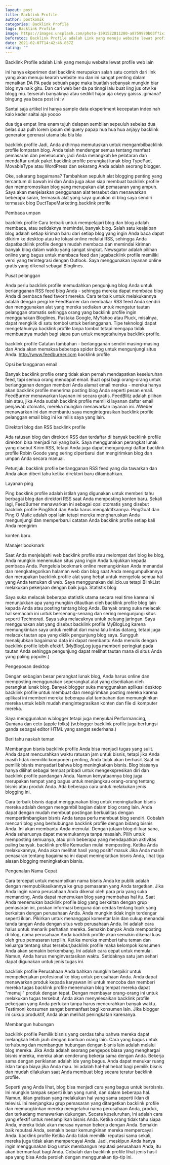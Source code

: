 ```yaml
---
layout: post
title: Backlink Profile
author: postkomik
categories: Backlink Profile
tags: Backlink Profile
image: https://images.unsplash.com/photo-1591522811280-a8759970b03f?ixid=MXwxMjA3fDB8MHxwaG90by1wYWdlfHx8fGVufDB8fHw%3D&ixlib=rb-1.2.1&auto=format&fit=crop&w=750&q=80
beforetoc: Backlink Profile adalah Link yang menuju website lewat profile web lain
date: 2021-02-07T14:42:46.837Z
rating: ""
---
```

Backlink Profile adalah Link yang menuju website lewat profile web lain

ini hanya ekperimen dari backlink merupakan salah satu contoh dari link yang akan menuju kearah website mu dan ini sangat penting dalam menaikan DA PA pada sebuah page maka buatlah sebanyak mungkin biar blog nya naik gitu. Dan cari web ber da pa tinngi lalu buat ling jus otw ke blogg mu. terserah banyaknya atau sedikit hajar aja okeyy gaisss .gimana? bingung yaa baca post ini :v 

Santai saja artikel ini hanya sample data eksperiment kecepatan index  nah kalo keder saitai aja  yoooo

dua tiga empat lima enam tujuh delapan sembilan sepeuluh sebelas dua belas dua pulh lorem ipsum del query papap hua hua hua anjayy backlink generator gerenasi utama bla bla bla



backlink profile Jadi, Anda akhirnya memutuskan untuk mengambilbacklink profile lompatan blog. Anda telah mendengar semua tentang manfaat pemasaran dan penelusuran, jadi Anda melangkah ke pelataran dan mendaftar untuk paket backlink profile  perangkat lunak blog TypePad, MovableType atau WordPress dan sekarang Anda adalah seorang blogger.

Oke, sekarang bagaimana? Tambahkan sepuluh alat blogging penting yang tercantum di bawah ini dan Anda juga akan siap membuat  backlink profile dan mempromosikan blog yang merupakan alat pemasaran yang ampuh. Saya akan menjelaskan penggunaan alat tersebut dan menawarkan beberapa saran, termasuk alat yang saya gunakan di blog saya sendiri termasuk blog DuctTapeMarketing.backlink profile

Pembaca umpan

backlink profile Cara terbaik untuk mempelajari blog dan blog adalah membaca, atau setidaknya memindai, banyak blog. Salah satu keajaiban blog adalah setiap kiriman baru dari setiap blog yang ingin Anda baca dapat dikirim ke desktop atau ke lokasi online melalui RSS, sehingga Anda dapatbacklink profile dengan mudah membaca dan memindai kiriman banyak blog dalam waktu yang sangat singkat. Newsgator adalah pilihan online yang bagus untuk membaca feed dan jugabacklink profile memiliki versi yang terintegrasi dengan Outlook. Saya menggunakan layanan online gratis yang dikenal sebagai Bloglines. 

Pusat pelanggan

Anda perlu backlink profile memudahkan pengunjung blog Anda untuk berlangganan RSS feed blog Anda - sehingga mereka dapat membaca blog Anda di pembaca feed favorit mereka. Cara terbaik untuk melakukannya adalah dengan pergi ke FeedBurner dan membakar RSS feed Anda sendiri dan menggunakan alat yang mereka sediakan untuk mengatur tautan pelanggan otomatis sehingga orang yang backlink profile ingin menggunakan Bloglines, Pustaka Google, MyYahoo atau Pluck, misalnya, dapat mengklik di satu tombol untuk berlangganan. Tipe teknologi dapat mengetahuinya backlink profile tanpa tombol tetapi mengapa tidak membuatnya mudah bagi siapa pun untuk mengetahuinya backlink profile.

backlink profile Catatan tambahan - berlangganan sendiri masing-masing dan Anda akan memaksa beberapa spider blog untuk mengunjungi situs Anda. http://www.feedburner.com backlink profile

Opsi berlangganan email

Banyak backlink profile orang tidak akan pernah mendapatkan keseluruhan feed, tapi semua orang mendapat email. Buat opsi bagi orang-orang untuk berlangganan dengan memberi Anda alamat email mereka - mereka hanya akan backlink profile menerima posting blog Anda seperti pesan email. FeedBurner menawarkan layanan ini secara gratis. FeedBlitz adalah pilihan lain atau, jika Anda sudah backlink profile memiliki layanan daftar email penjawab otomatis, mereka mungkin menawarkan layanan ini. AWeber menawarkan ini dan membantu saya mengintegrasikan backlink profile pelanggan email blog ini ke milis saya yang lain.

Direktori blog dan RSS backlink profile

Ada ratusan blog dan direktori RSS dan terdaftar di banyak backlink profile direktori bisa menjadi hal yang baik. Saya menggunakan perangkat lunak yang disebut Kirim RSS, tetapi Anda juga dapat mengunjungi daftar backlink profile Robin Goode yang sering diperbarui dan mengirimkan blog dan umpan Anda secara manual.

Petunjuk: backlink profile berlangganan RSS feed yang dia tawarkan dan Anda akan diberi tahu ketika direktori baru ditambahkan.

Layanan ping

Ping backlink profile adalah istilah yang digunakan untuk memberi tahu berbagai blog dan direktori RSS saat Anda memposting konten baru. Sekali lagi, FeedBurner menawarkan ini sebagai opsi otomatis yang disebut backlink profile  PingShot dan Anda harus mengaktifkannya. PingGoat dan Ping O Matic adalah opsi lain tetapi mereka mengharuskan Anda mengunjungi dan memperbarui catatan Anda backlink profile setiap kali Anda mengirim

 konten baru.

 Manajer bookmark

Saat Anda menjelajahi web backlink profile  atau melompat dari blog ke blog, Anda mungkin menemukan situs yang ingin Anda tunjukkan kepada pembaca Anda. Pengelola bookmark online memungkinkan Anda menandai dan mengkategorikan halaman web dan blog saat Anda mengumpulkannya dan merupakan backlink profile alat yang hebat untuk mengelola semua hal yang Anda temukan di web. Saya menggunakan del.icio.us tetapi BlinkList melakukan pekerjaan dengan baik juga. 
Statistik blog

Saya suka melacak beberapa statistik utama secara real time karena ini menunjukkan apa yang mungkin ditautkan oleh backlink profile blog lain kepada Anda atau posting tentang blog Anda. Banyak orang suka melacak hal semacam ini untuk bersenang-senang dan sering mengunjungi situs seperti Technorati. Saya suka melacaknya untuk peluang jaringan. Saya menggunakan alat yang disebut backlink profile MyBlogLog karena memungkinkan saya untuk melihat dari mana lalu lintas datang, tetapi juga melacak tautan apa yang diklik pengunjung blog saya. Sungguh menakjubkan bagaimana data ini dapat membantu Anda menulis dengan backlink profile lebih efektif. (MyBlogLog juga memberi peringkat pada tautan Anda sehingga pengunjung dapat melihat tautan mana di situs Anda yang paling populer.)

Pengeposan desktop

Dengan sebagian besar perangkat lunak blog, Anda harus online dan memposting menggunakan seperangkat alat yang disediakan oleh perangkat lunak blog. Banyak blogger suka menggunakan aplikasi desktop backlink profile untuk membuat dan mengirimkan posting mereka karena aplikasi ini memberi mereka beberapa alat tambahan dan memungkinkan mereka untuk lebih mudah mengintegrasikan konten dan file di komputer mereka. 

Saya menggunakan w.blogger tetapi juga menyukai Performancing, Qumana dan ecto (apple folks) (w.blogger backlink profile juga berfungsi ganda sebagai editor HTML yang sangat sederhana.)

Beri tahu naskah teman

 Membangun bisnis backlink profile Anda bisa menjadi tugas yang sulit. Anda dapat mencurahkan waktu ratusan jam untuk bisnis, tetapi jika Anda masih tidak memiliki komponen penting, Anda tidak akan berhasil. Saat ini pemilik bisnis menyadari bahwa blog meningkatkan bisnis. Blog biasanya hanya dilihat sebagai tempat pribadi untuk mengekspresikan diri dan backlink profile pandangan Anda. Namun kenyataannya blog juga merupakan tempat yang bagus untuk menjangkau orang-orang tentang bisnis atau produk Anda. Ada beberapa cara untuk melakukan jenis blogging ini.

Cara terbaik bisnis dapat menggunakan blog untuk meningkatkan bisnis mereka adalah dengan mengambil bagian dalam blog orang lain. Anda dapat dengan mudah membuat postingan berkualitas dengan mempertimbangkan bisnis Anda tanpa perlu membuat blog sendiri. Cobalah mencari blog yang berhubungan backlink profile  dengan bidang bisnis Anda. Ini akan membantu Anda memulai. Dengan jutaan blog di luar sana, Anda seharusnya dapat menemukannya tanpa masalah. Pilih untuk memposting semuanya, atau pilih beberapa yang mendapatkan aktivitas paling banyak. backlink profile Kemudian mulai memposting. Ketika Anda melakukannya, Anda akan melihat hasil yang positif masuk Jika Anda masih penasaran tentang bagaimana ini dapat meningkatkan bisnis Anda, lihat tiga alasan blogging meningkatkan bisnis.

Pengenalan Nama Cepat

Cara tercepat untuk menampilkan nama bisnis Anda ke publik adalah dengan mempublikasikannya ke grup pemasaran yang Anda targetkan. Jika Anda ingin nama perusahaan Anda dikenal oleh para pria yang suka memancing, Anda dapat menemukan blog yang membahas hal itu. Saat Anda menemukan backlink profile  blog yang berkaitan dengan grup pemasaran ini, poskan informasi berguna dan cerdas tentang topik yang berkaitan dengan perusahaan Anda. Anda mungkin tidak ingin terdengar seperti iklan. Pikirkan untuk menanggapi komentar lain dan cukup menandai tanda tangan Anda dengan situs web perusahaan Anda. Ini adalah cara halus untuk menarik perhatian mereka. Semakin banyak Anda memposting di blog, nama perusahaan Anda backlink profile akan semakin dikenal luas oleh grup pemasaran terpilih. Ketika mereka memberi tahu teman dan keluarga tentang situs tersebut,backlink profile maka kelompok konsumen Anda akan semakin berkembang. Ini adalah cara cepat untuk memulai. Namun, Anda harus menginvestasikan waktu. Setidaknya satu jam sehari dapat digunakan untuk jenis tugas ini.

backlink profile Perusahaan Anda bahkan mungkin berpikir untuk mempekerjakan profesional ke blog untuk perusahaan Anda. Anda dapat menawarkan produk kepada karyawan ini untuk mencoba dan memberi mereka tugas backlink profile menemukan blog tempat mereka dapat "memuji" produk dengan tepat. Dengan membayar orang-orang ini untuk melakukan tugas tersebut, Anda akan menyelesaikan backlink profile pekerjaan yang Anda perlukan tanpa harus mencurahkan banyak waktu. Testimoni konsumen sangat bermanfaat bagi konsumen lain. Jika blogger ini cukup produktif, Anda akan melihat peningkatan karenanya.

Membangun hubungan

backlink profile Pemilik bisnis yang cerdas tahu bahwa mereka dapat melangkah lebih jauh dengan bantuan orang lain. Cara yang bagus untuk terhubung dan membangun hubungan dengan bisnis lain adalah melalui blog mereka. Jika Anda adalah seorang pengepos biasa yang menghargai bisnis mereka, mereka akan cenderung bekerja sama dengan Anda. Bekerja sama dengan periklanan adalah ide yang bagus. Anda dapat menukar ruang iklan tanpa biaya jika Anda mau. Ini adalah hal-hal hebat bagi pemilik bisnis dan mudah dilakukan saat Anda membuat blog secara teratur backlink profile.

Seperti yang Anda lihat, blog bisa menjadi cara yang bagus untuk berbisnis. Ini mungkin tampak seperti iklan yang rumit, dan dalam beberapa hal. Namun, iklan gratisan yang melakukan hal yang sama seperti iklan di televisi. Ini menjangkau grup pemasaran yang ditargetkan backlink profile dan memungkinkan mereka mengetahui nama perusahaan Anda, produk, dan terkadang menawarkan dukungan. Secara keseluruhan, ini adalah cara yang efektif untuk menampilkan bisnis Anda. Ketika orang tidak tahu siapa Anda, mereka tidak akan merasa nyaman bekerja dengan Anda. Semakin baik reputasi Anda, semakin besar kemungkinan mereka mempercayai Anda. backlink profile Ketika Anda tidak memiliki reputasi sama sekali, mereka juga tidak akan mempercayai Anda. Jadi, meskipun Anda hanya ingin menggunakan blog untuk membangun reputasi perusahaan Anda, itu akan bermanfaat bagi Anda. Cobalah dan backlink profile lihat jenis hasil apa yang bisa Anda peroleh dengan menggunakan tip-tip ini.
